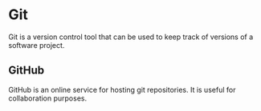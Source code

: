 # Git



Git is a version control tool that can be used to keep track of versions of a software project.



## GitHub



GitHub is an online service for hosting git repositories. It is useful for collaboration purposes.